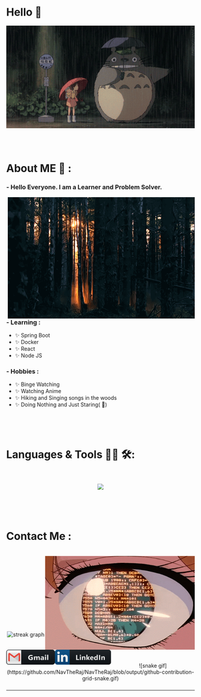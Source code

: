 # Hello 👋

<div align="center">
<img hight="300" width="700" alt="GIF" align="center" src="https://github.com/NavTheRaj/NavTheRaj/blob/master/assets/anime_intro.gif">
</div>

</br>
</br>
</br>


# About ME 💬 :

### - Hello Everyone. I am a Learner and Problem Solver.

<img hight="400" width="500" alt="GIF" align="right" src="https://github.com/NavTheRaj/NavTheRaj/blob/master/assets/about_me.gif">

### - Learning :
- ✨ Spring Boot
- ✨ Docker
- ✨ React 
- ✨ Node JS


### - Hobbies : 
- ✨ Binge Watching
- ✨ Watching Anime
- ✨ Hiking and Singing songs in the woods
- ✨ Doing Nothing and Just Staring( :eyes:)

</br>
</br>
</br>



# Languages & Tools 👨‍💻 🛠:
</br>
<p align="center">
  <a href="https://skillicons.dev">
    <img src="https://skillicons.dev/icons?i=java,python,javascript,spring,angular,react,nodejs,html,css,mysql,mongodb,aws,azure,docker,kubernetes,vscode,git,github,eclipse,idea&perline=10&theme=dark" />
  </a>
</p>
</br>
</br>
</br>



# Contact Me :

<p>
 </br>


<img height="250" width="400" alt="GIF" align="right" src="https://github.com/NavTheRaj/NavTheRaj/blob/master/assets/contact.gif">
<a href="mailto:navrajkhanal61@gmail.com">
 <img align="left" alt="Gmail" width="130" height="40" src="https://github.com/NavTheRaj/NavTheRaj/blob/master/assets/icons/gmail.png" />
</a>
<a href="https://www.linkedin.com/in/navrajkhanal/">
  <img align="left" alt="Linkedin" width="150" height="40" src="https://github.com/NavTheRaj/NavTheRaj/blob/master/assets/icons/linkedin.png" />
</br>
</br>
</br>
</a>

 </p>
 

</br>
</br>
</br>
</br>
</br>
</br>
</br>
</br>

<div align="center">
  <img src="https://streak-stats.demolab.com?user=navtheraj&locale=en&mode=daily&theme=dark&hide_border=false&border_radius=5&order=3" height="220" alt="streak graph"  />
</div>
</br>
</br>
</br>
<div align="center">
  ![snake gif](https://github.com/NavTheRaj/NavTheRaj/blob/output/github-contribution-grid-snake.gif)
</div>

###

*************
